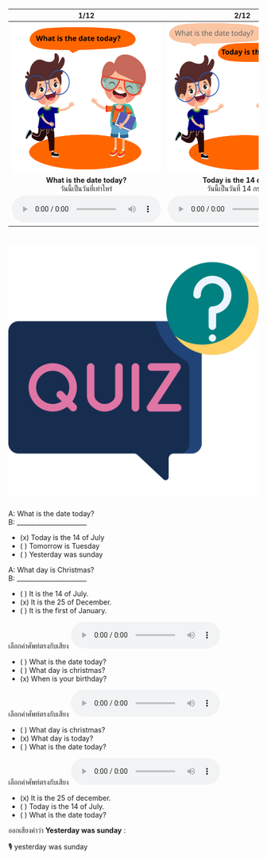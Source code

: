 <div class="carrousel">


|1/12|2/12|3/12|4/12|5/12|6/12|7/12|8/12|9/12|10/12|11/12|12/12|
| :----: | :----: | :----: | :----: | :----: | :----: | :----: | :----: | :----: | :----: | :----: | :----: |
|![](/media/img/Asking&#x20;for&#x20;days__What&#x20;is&#x20;the&#x20;date&#x20;today.svg)|![](/media/img/Asking&#x20;for&#x20;days__Today&#x20;is&#x20;the&#x20;14&#x20;of&#x20;July.svg)|![](/media/img/Asking&#x20;for&#x20;days__What&#x20;day&#x20;is&#x20;today.svg)|![](/media/img/Asking&#x20;for&#x20;days__Today&#x20;is&#x20;Monday.svg)|![](/media/img/Asking&#x20;for&#x20;days__What&#x20;day&#x20;is&#x20;tomorrow.svg)|![](/media/img/Asking&#x20;for&#x20;days__Tomorrow&#x20;is&#x20;Tuesday.svg)|![](/media/img/Asking&#x20;for&#x20;days__What&#x20;day&#x20;was&#x20;yesterday.svg)|![](/media/img/Asking&#x20;for&#x20;days__Yesterday&#x20;was&#x20;Sunday.svg)|![](/media/img/Asking&#x20;for&#x20;days__When&#x20;is&#x20;your&#x20;Birthday.svg)|![](/media/img/Asking%20for%20days__My%20birthday%20is%20on%20February%2014%202013.svg)|![](/media/img/Asking&#x20;for&#x20;days__What&#x20;day&#x20;is&#x20;Christmas.svg)|![](/media/img/Asking&#x20;for&#x20;days__It&#x20;is&#x20;the&#x20;25&#x20;of&#x20;December.svg)|
|**What is the date today?**<br>วันนี้เป็นวันที่เท่าไหร่|**Today is the 14 of July.**<br>วันนี้เป็นวันที่ 14 กรกฎาคม|**What day is today?**<br>วันนี้เป็นวันอะไร|**Today is Monday.**<br>วันนี้เป็นวันจันทร์|**What day is tomorrow?**<br>พรุ่งนี้เป็นวันอะไร|**Tomorrow is Tuesday.**<br>พรุ่งนี้วันอังคาร|**What day was yesterday?**<br>เมื่อวานนี้เป็นวันอะไร|**Yesterday was Sunday.**<br>เมื่อวานเป็นวันอาทิตย์|**When is your Birthday?**<br>วันเกิดของคุณคือวันที่เท่าไหร่|**My birthday is on February 14 2013**|**What day is Christmas?**<br>วันคริสมาสคือวันอะไร|**It is the 25 of December.**<br>วันที่ 25 ธันวาคม|
|![](/media/audio/What&#x20;is&#x20;the&#x20;date&#x20;today.mp3)|![](/media/audio/Today&#x20;is&#x20;the&#x20;14&#x20;of&#x20;July.mp3)|![](/media/audio/What&#x20;day&#x20;is&#x20;today.mp3)|![](/media/audio/Today&#x20;is&#x20;Monday.mp3)|![](/media/audio/What&#x20;day&#x20;is&#x20;tomorrow.mp3)|![](/media/audio/Tomorrow&#x20;is&#x20;Tuesday.mp3)|![](/media/audio/What&#x20;day&#x20;was&#x20;yesterday.mp3)|![](/media/audio/Yesterday&#x20;was&#x20;Sunday.mp3)|![](/media/audio/When&#x20;is&#x20;your&#x20;Birthday.mp3)|![](/media/audio/My&#x20;birthday&#x20;is&#x20;on&#x20;February.mp3)|![](/media/audio/What&#x20;day&#x20;is&#x20;Christmas.mp3)|![](/media/audio/It&#x20;is&#x20;the&#x20;25&#x20;of&#x20;December.mp3)|

</div>



# ![icon](/media/icons/quiz.svg) 

A: What is the date today?  
B: ______________________
 - (x) Today is the 14 of July
 - ( ) Tomorrow is Tuesday
 - ( ) Yesterday was sunday

A: What day is Christmas?  
B: ______________________
 - ( ) It is the 14 of July.
 - (x) It is the 25 of December.
 - ( ) It is the first of January.

เลือกคำศัพท์ตรงกับเสียง ![](/media/audio/When&#x20;is&#x20;your&#x20;Birthday.mp3) 
 - ( ) What is the date today?
 - ( ) What day is christmas?
 - (x) When is your birthday?


เลือกคำศัพท์ตรงกับเสียง ![](/media/audio/What&#x20;day&#x20;is&#x20;today.mp3) 
 - ( ) What day is christmas?
 - (x) What day is today?
 - ( ) What is the date today?


เลือกคำศัพท์ตรงกับเสียง ![](/media/audio/It&#x20;is&#x20;the&#x20;25&#x20;of&#x20;December.mp3) 
 - (x) It is the 25 of december.
 - ( ) Today is the 14 of July.
 - ( ) What is the date today?

ออกเสียงคำว่า **Yesterday was sunday** :

🎙️ yesterday was sunday
